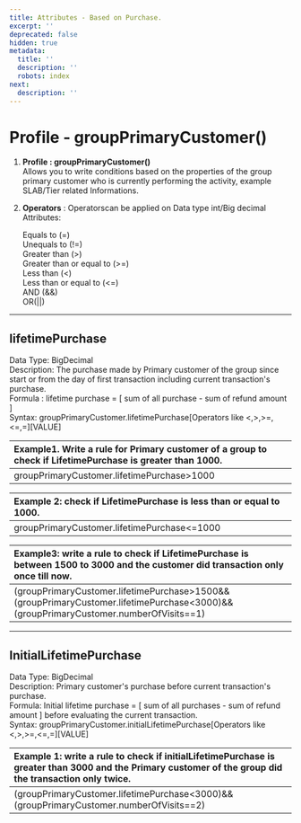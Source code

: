 ```yaml
---
title: Attributes - Based on Purchase.
excerpt: ''
deprecated: false
hidden: true
metadata:
  title: ''
  description: ''
  robots: index
next:
  description: ''
---
```

# Profile - groupPrimaryCustomer()

1. **Profile : groupPrimaryCustomer()**\
   Allows you to write conditions based on the properties of the group primary customer who is currently performing the activity, example SLAB/Tier related Informations.

2. **Operators** : Operatorscan be applied on Data type int/Big decimal Attributes:

   Equals to (=)\
   Unequals to (!=)\
   Greater than (>)\
   Greater than or equal to (>=)\
   Less than (\<)\
   Less than or equal to (\<=)\
   AND (&&)\
   OR(||)

***

## **lifetimePurchase**

Data Type: BigDecimal\
Description: The purchase made by  Primary customer of the group since start or from the day of first transaction including current transaction's purchase.\
Formula : lifetime purchase = \[ sum of all purchase - sum of refund amount ]\
Syntax: groupPrimaryCustomer.lifetimePurchase[Operators like \<,>,>=,\<=,=][VALUE]

| Example1. Write a rule for Primary customer of a group to check if LifetimePurchase is greater than 1000. |
| :-------------------------------------------------------------------------------------------------------- |
| groupPrimaryCustomer.lifetimePurchase>1000                                                                |

| Example 2: check if LifetimePurchase is less than or equal to 1000. |
| :------------------------------------------------------------------ |
| groupPrimaryCustomer.lifetimePurchase\<=1000                        |

| Example3: write a rule to check if LifetimePurchase is between 1500 to 3000 and the customer did transaction only once till now.     |
| :----------------------------------------------------------------------------------------------------------------------------------- |
| (groupPrimaryCustomer.lifetimePurchase>1500&&(groupPrimaryCustomer.lifetimePurchase\<3000)&&(groupPrimaryCustomer.numberOfVisits==1) |

***

## **InitialLifetimePurchase**

Data Type: BigDecimal\
Description: Primary customer's purchase before current transaction's purchase.\
Formula: Initial lifetime purchase = \[ sum of all purchases - sum of refund amount ] before evaluating the current transaction.\
Syntax: groupPrimaryCustomer.initialLifetimePurchase[Operators like \<,>,>=,\<=,=][VALUE]

| Example 1: write a rule to check if initialLifetimePurchase is greater than 3000 and the Primary customer of the group did the transaction only twice. |
| :----------------------------------------------------------------------------------------------------------------------------------------------------- |
| (groupPrimaryCustomer.lifetimePurchase\<3000)&&(groupPrimaryCustomer.numberOfVisits==2)                                                                |
